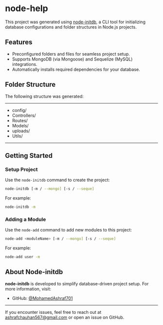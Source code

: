 # **node-help**

This project was generated using [node-initdb](https://www.npmjs.com/package/node-initdb), a CLI tool for initializing database configurations and folder structures in Node.js projects.

## Features

- Preconfigured folders and files for seamless project setup.
- Supports MongoDB (via Mongoose) and Sequelize (MySQL) integrations.
- Automatically installs required dependencies for your database.

## Folder Structure

The following structure was generated:

---
- config/
- Controllers/
- Routes/
- Models/
- uploads/
- Utils/
---

## Getting Started

### **Setup Project**

Use the  `node-initdb` command to create the project:

```bash
node-initdb [-m / --mongo] [-s / --seque]
 ```

For example:

```bash
node-initdb -m
 ```

### **Adding a Module**

Use the  `node-add` command to add new modules to this project:

```bash
node-add <moduleName> [-m / --mongo] [-s / --seque]
```

For example:

```bash
node-add user -m
```

## About Node-initdb

**node-initdb** is developed to simplify database-driven project setup. For more information, visit:
- GitHub: [@MohamedAshraf701](https://github.com/MohamedAshraf701)

---

If you encounter issues, feel free to reach out at ashrafchauhan567@gmail.com or open an issue on GitHub.

            